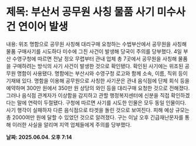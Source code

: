 # **제목: 부산서 공무원 사칭 물품 사기 미수사건 연이어 발생**

  내용: 위조 명함으로 공무원 사칭해 대리구매 요청하는 수법부산에서 공무원을 사칭해 물품 구매사기를 시도하다 미수에 그친 사건이 발생해 당국이 주의를 당부했다. 4일 부산 수영구청에 따르면 전날 정오 무렵부터 관내 업체 총 7곳에서 공무원을 사칭해 물품을 구매하려는 방식의 사기 사건이 발생한 것으로 확인됐다. 확인된 사기에는 위조된 공무원 명함이 사용됐다. 명함에는 부산시와 수영구청 로고와 함께 소속, 이름, 직위 등이 기재돼 있다. 명함을 이용해 공무원으로 사칭한 사기꾼은 관내 음식점에 단체 회식 등을 예약하며 300만 원에서 350만 원 상당의 와인 등을 대리구매 요청한 것으로 전해졌다.  그러나 음식점 관계자가 이상함을 감지하고 관할 행정복지센터에 신분을 직접 확인하겠다는 말에 연락이 두절됐다. 구청에 따르면 사기를 시도한 인물은 모두 동일 인물이다. 사기 행각이 실패하자 다른 음식점으로 타겟을 돌린 것으로 보여진다. 피해 예상 규모는 총 2000여만 원에 달할 수 있었던 것으로 알려졌다. 구는 이날 오후 긴급재난문자를 통해 이러한 사실을 알리며 지역 업체들에게 주의를 당부했다.

  **날짜: 2025.06.04. 오후 7:14**